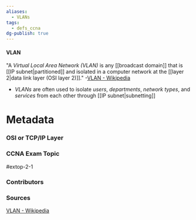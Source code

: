 ```yaml
---
aliases:
  - VLANs
tags:
  - defs_ccna
dg-publish: true
---
```

#### VLAN
"A *Virtual Local Area Network (VLAN)* is any [[broadcast domain]] that is [[IP subnet|partitioned]] and isolated in a computer network at the [[layer 2|data link layer (OSI layer 2)]]."
	-[VLAN - Wikipedia](https://en.wikipedia.org/wiki/VLAN)
- *VLANs* are often used to isolate *users*, *departments*, *network types*, and *services* from each other through [[IP subnet|subnetting]]




# Metadata
### OSI or TCP/IP Layer

### CCNA Exam Topic
#extop-2-1 
### Contributors

### Sources
[VLAN - Wikipedia](https://en.wikipedia.org/wiki/VLAN)
